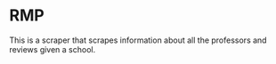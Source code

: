 # RMP
This is a scraper that scrapes information about all the professors and reviews given a school.
